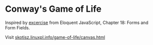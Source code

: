 # Conway's Game of Life

Inspired by [excercise](http://eloquentjavascript.net/18_forms.html#h_wZdunPqDkM) from Eloquent JavaScript, Chapter 18: Forms and Form Fields.

Visit [skotisz.linuxpl.info/game-of-life/canvas.html](http://skotisz.linuxpl.info/game-of-life/canvas.html)